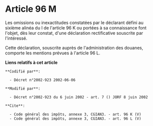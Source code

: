 # Article 96 M

Les omissions ou inexactitudes constatées par le déclarant défini au sixième alinéa du I de l'article 96 K ou portées à sa
connaissance font l'objet, dès leur constat, d'une déclaration rectificative souscrite par l'intéressé. 

Cette déclaration, souscrite auprès de l'administration des douanes, comporte les mentions prévues à l'article 96 L.

**Liens relatifs à cet article**

	**Codifié par**:

	  - Décret n°2002-923 2002-06-06

	**Modifié par**:

	  - Décret n°2002-923 du 6 juin 2002 - art. 7 () JORF 8 juin 2002

	**Cite**:

	  - Code général des impôts, annexe 3, CGIAN3. - art. 96 K (V)
	  - Code général des impôts, annexe 3, CGIAN3. - art. 96 L (V)
